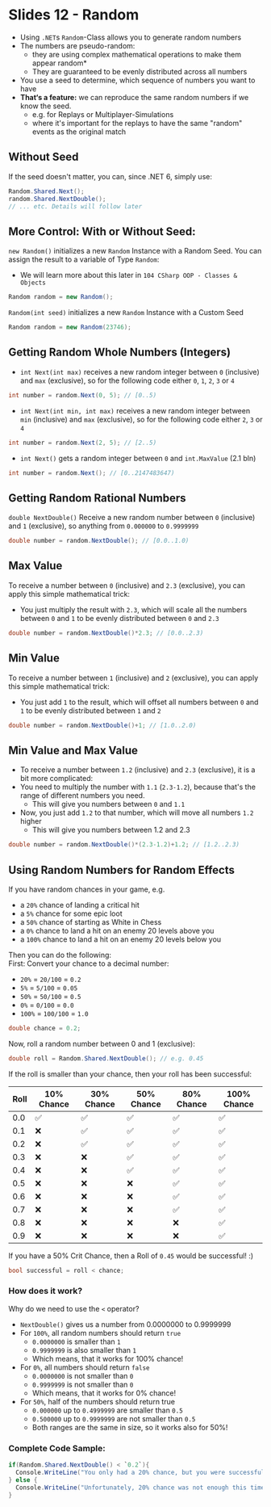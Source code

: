 # Slides 12 - Random

- Using `.NET`s `Random`-Class allows you to generate random numbers
- The numbers are pseudo-random:
    - they are using complex mathematical operations to make them appear random*
    - They are guaranteed to be evenly distributed across all numbers
- You use a seed to determine, which sequence of numbers you want to have
- **That‘s a feature:** we can reproduce the same random numbers if we know the seed.
    - e.g. for Replays or Multiplayer-Simulations
    - where it's important for the replays to have the same "random" events as the original match

## Without Seed

If the seed doesn't matter, you can, since .NET 6, simply use:

```cs
Random.Shared.Next();
random.Shared.NextDouble();
// ... etc. Details will follow later
```

## More Control: With or Without Seed:

`new Random()` initializes a new `Random` Instance with a Random Seed. You can assign the result to a variable of Type `Random`:

- We will learn more about this later in `104 CSharp OOP - Classes & Objects`

```cs
Random random = new Random();
```

`Random(int seed)` initializes a new `Random` Instance with a Custom Seed

```cs
Random random = new Random(23746);
```

## Getting Random Whole Numbers (Integers)

- `int Next(int max)` receives a new random integer between `0` (inclusive) and `max` (exclusive), so for the following code either `0`, `1`, `2`, `3` or `4`

```cs
int number = random.Next(0, 5); // [0..5)
```

- `int Next(int min, int max)` receives a new random integer between `min` (inclusive) and `max` (exclusive), so for the following code either `2`, `3` or `4`

```cs
int number = random.Next(2, 5); // [2..5)
```

- `int Next()` gets a random integer between `0` and `int.MaxValue` (2.1 bln)

```cs
int number = random.Next(); // [0..2147483647)
```

## Getting Random Rational Numbers

`double NextDouble()` Receive a new random number between `0` (inclusive) and `1` (exclusive), so anything from `0.000000` to `0.9999999`

```cs
double number = random.NextDouble(); // [0.0..1.0)
```

## Max Value

To receive a number between `0` (inclusive) and `2.3` (exclusive), you can apply this simple mathematical trick:

- You just multiply the result with `2.3`, which will scale all the numbers between `0` and `1` to be evenly distributed between `0` and `2.3`

```cs
double number = random.NextDouble()*2.3; // [0.0..2.3)
```

## Min Value

To receive a number between `1` (inclusive) and `2` (exclusive), you can apply this simple mathematical trick:

- You just add `1` to the result, which will offset all numbers between `0` and `1` to be evenly distributed between `1` and `2`

```cs
double number = random.NextDouble()+1; // [1.0..2.0)
```

## Min Value and Max Value

- To receive a number between `1.2` (inclusive) and `2.3` (exclusive), it is a bit more complicated:
- You need to multiply the number with `1.1` (`2.3-1.2`), because that's the range of different numbers you need.
    - This will give you numbers between `0` and `1.1`
- Now, you just add `1.2` to that number, which will move all numbers `1.2` higher
    - This will give you numbers between 1.2 and 2.3

```cs
double number = random.NextDouble()*(2.3-1.2)+1.2; // [1.2..2.3)
```

## Using Random Numbers for Random Effects

If you have random chances in your game, e.g.

- a `20%` chance of landing a critical hit
- a `5%` chance for some epic loot
- a `50%` chance of starting as White in Chess
- a `0%` chance to land a hit on an enemy 20 levels above you
- a `100%` chance to land a hit on an enemy 20 levels below you

Then you can do the following:\
First: Convert your chance to a decimal number:

- `20%` = `20/100` = `0.2`
- `5%` = `5/100` = `0.05`
- `50%` = `50/100` = `0.5`
- `0%` = `0/100` = `0.0`
- `100%` = `100/100` = `1.0`

```cs
double chance = 0.2;
```

Now, roll a random number between 0 and 1 (exclusive):

```cs
double roll = Random.Shared.NextDouble(); // e.g. 0.45
```

If the roll is smaller than your chance, then your roll has been successful:

| Roll | 10% Chance | 30% Chance | 50% Chance | 80% Chance | 100% Chance |
|------|------------|------------|------------|------------|-------------|
| 0.0  | ✅          | ✅          | ✅          | ✅          | ✅           |
| 0.1  | ❌          | ✅          | ✅          | ✅          | ✅           |
| 0.2  | ❌          | ✅          | ✅          | ✅          | ✅           |
| 0.3  | ❌          | ❌          | ✅          | ✅          | ✅           |
| 0.4  | ❌          | ❌          | ✅          | ✅          | ✅           |
| 0.5  | ❌          | ❌          | ❌          | ✅          | ✅           |
| 0.6  | ❌          | ❌          | ❌          | ✅          | ✅           |
| 0.7  | ❌          | ❌          | ❌          | ✅          | ✅           |
| 0.8  | ❌          | ❌          | ❌          | ❌          | ✅           |
| 0.9  | ❌          | ❌          | ❌          | ❌          | ✅           |

If you have a 50% Crit Chance, then a Roll of `0.45` would be successful! :)

```cs
bool successful = roll < chance;
```

### How does it work?

Why do we need to use the `<` operator?

- `NextDouble()` gives us a number from 0.0000000 to 0.9999999
- For `100%`, all random numbers should return `true`
    - `0.0000000` is smaller than `1`
    - `0.9999999` is also smaller than `1`
    - Which means, that it works for 100% chance!
- For `0%`, all numbers should return `false`
    - `0.0000000` is not smaller than `0`
    - `0.9999999` is not smaller than `0`
    - Which means, that it works for 0% chance!
- For `50%`, half of the numbers should return true
    - `0.000000` up to `0.4999999` are smaller than `0.5`
    - `0.500000` up to `0.9999999` are not smaller than `0.5`
    - Both ranges are the same in size, so it works also for 50%!

### Complete Code Sample:

```cs
if(Random.Shared.NextDouble() < `0.2`){
  Console.WriteLine("You only had a 20% chance, but you were successful!");
} else {
  Console.WriteLine("Unfortunately, 20% chance was not enough this time :(");
}
```